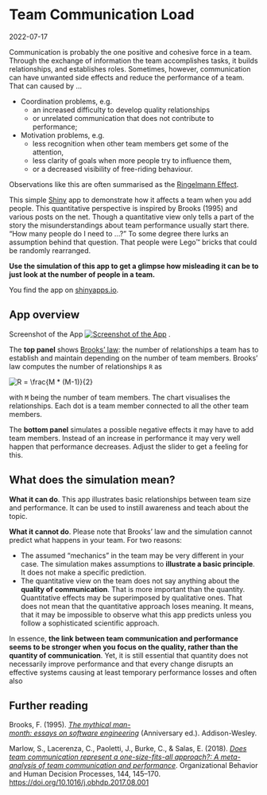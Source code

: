 Team Communication Load
================
2022-07-17

<!-- README.md is generated from README.Rmd. Please edit that file. -->

Communication is probably the one positive and cohesive force in a team.
Through the exchange of information the team accomplishes tasks, it
builds relationships, and establishes roles. Sometimes, however,
communication can have unwanted side effects and reduce the performance
of a team. That can caused by …

-   Coordination problems, e.g.
    -   an increased difficulty to develop quality relationships
    -   or unrelated communication that does not contribute to
        performance;
-   Motivation problems, e.g.
    -   less recognition when other team members get some of the
        attention,
    -   less clarity of goals when more people try to influence them,
    -   or a decreased visibility of free-riding behaviour.

Observations like this are often summarised as the [Ringelmann
Effect](https://en.wikipedia.org/wiki/Ringelmann_effect).

This simple [Shiny](https://shiny.rstudio.com/) app to demonstrate how
it affects a team when you add people. This quantitative perspective is
inspired by Brooks (1995) and various posts on the net. Though a
quantitative view only tells a part of the story the misunderstandings
about team performance usually start there. “How many people do I need
to …?” To some degree there lurks an assumption behind that question.
That people were Lego™ bricks that could be randomly rearranged.

**Use the simulation of this app to get a glimpse how misleading it can
be to just look at the number of people in a team.**

You find the app on
[shinyapps.io](https://js-rapps.shinyapps.io/communicationoverload/).

## App overview

Screenshot of the App [![Screenshot of the
App](./vignettes/img/TeamCommunication_Overview.png)](https://js-rapps.shinyapps.io/communicationoverload/)
.

The **top panel** shows [Brooks’
law](https://en.wikipedia.org/wiki/Brooks%27s_law): the number of
relationships a team has to establish and maintain depending on the
number of team members. Brooks’ law computes the number of relationships
`R` as

![ R = \\frac{M \* (M-1)}{2} ](https://latex.codecogs.com/png.image?%5Cdpi%7B110%7D&space;%5Cbg_white&space;%20R%20%3D%20%5Cfrac%7BM%20%2A%20%28M-1%29%7D%7B2%7D%20 " R = \frac{M * (M-1)}{2} ")

with `M` being the number of team members. The chart visualises the
relationships. Each dot is a team member connected to all the other team
members.

The **bottom panel** simulates a possible negative effects it may have
to add team members. Instead of an increase in performance it may very
well happen that performance decreases. Adjust the slider to get a
feeling for this.

## What does the simulation mean?

**What it can do**. This app illustrates basic relationships between
team size and performance. It can be used to instill awareness and teach
about the topic.

**What it cannot do**. Please note that Brooks’ law and the simulation
cannot predict what happens in your team. For two reasons:

-   The assumed “mechanics” in the team may be very different in your
    case. The simulation makes assumptions to **illustrate a basic
    principle**. It does not make a specific prediction.
-   The quantitative view on the team does not say anything about the
    **quality of communication**. That is more important than the
    quantity. Quantitative effects may be superimposed by qualitative
    ones. That does not mean that the quantitative approach loses
    meaning. It means, that it may be impossible to observe what this
    app predicts unless you follow a sophisticated scientific approach.

In essence, **the link between team communication and performance seems
to be stronger when you focus on the quality, rather than the quantity
of communication**. Yet, it is still essential that quantity does not
necessarily improve performance and that every change disrupts an
effective systems causing at least temporary performance losses and
often also

## Further reading

Brooks, F. (1995).
[*The mythical man-month: essays on software engineering*](https://en.wikipedia.org/wiki/The_Mythical_Man-Month)
(Anniversary ed.). Addison-Wesley.

Marlow, S., Lacerenza, C., Paoletti, J., Burke, C., & Salas, E. (2018).
[*Does team communication represent a one-size-fits-all approach?: A
meta-analysis of team communication and
performance*](https://www.sciencedirect.com/science/article/abs/pii/S074959781630125X).
Organizational Behavior and Human Decision Processes, 144, 145–170.
<https://doi.org/10.1016/j.obhdp.2017.08.001>
